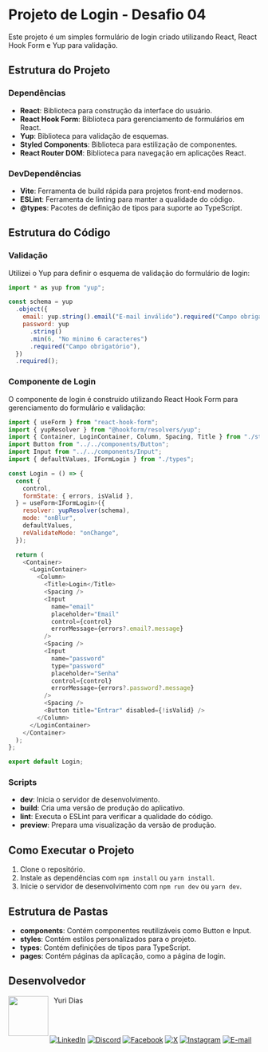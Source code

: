 # Projeto de Login - Desafio 04

Este projeto é um simples formulário de login criado utilizando React, React Hook Form e Yup para validação.

## Estrutura do Projeto

### Dependências

- **React**: Biblioteca para construção da interface do usuário.
- **React Hook Form**: Biblioteca para gerenciamento de formulários em React.
- **Yup**: Biblioteca para validação de esquemas.
- **Styled Components**: Biblioteca para estilização de componentes.
- **React Router DOM**: Biblioteca para navegação em aplicações React.

### DevDependências

- **Vite**: Ferramenta de build rápida para projetos front-end modernos.
- **ESLint**: Ferramenta de linting para manter a qualidade do código.
- **@types**: Pacotes de definição de tipos para suporte ao TypeScript.

## Estrutura do Código

### Validação

Utilizei o Yup para definir o esquema de validação do formulário de login:

```javascript
import * as yup from "yup";

const schema = yup
  .object({
    email: yup.string().email("E-mail inválido").required("Campo obrigatório"),
    password: yup
      .string()
      .min(6, "No minimo 6 caracteres")
      .required("Campo obrigatório"),
  })
  .required();
```

### Componente de Login

O componente de login é construído utilizando React Hook Form para gerenciamento do formulário e validação:

```javascript
import { useForm } from "react-hook-form";
import { yupResolver } from "@hookform/resolvers/yup";
import { Container, LoginContainer, Column, Spacing, Title } from "./styles";
import Button from "../../components/Button";
import Input from "../../components/Input";
import { defaultValues, IFormLogin } from "./types";

const Login = () => {
  const {
    control,
    formState: { errors, isValid },
  } = useForm<IFormLogin>({
    resolver: yupResolver(schema),
    mode: "onBlur",
    defaultValues,
    reValidateMode: "onChange",
  });

  return (
    <Container>
      <LoginContainer>
        <Column>
          <Title>Login</Title>
          <Spacing />
          <Input
            name="email"
            placeholder="Email"
            control={control}
            errorMessage={errors?.email?.message}
          />
          <Spacing />
          <Input
            name="password"
            type="password"
            placeholder="Senha"
            control={control}
            errorMessage={errors?.password?.message}
          />
          <Spacing />
          <Button title="Entrar" disabled={!isValid} />
        </Column>
      </LoginContainer>
    </Container>
  );
};

export default Login;
```

### Scripts

- **dev**: Inicia o servidor de desenvolvimento.
- **build**: Cria uma versão de produção do aplicativo.
- **lint**: Executa o ESLint para verificar a qualidade do código.
- **preview**: Prepara uma visualização da versão de produção.

## Como Executar o Projeto

1. Clone o repositório.
2. Instale as dependências com `npm install` ou `yarn install`.
3. Inicie o servidor de desenvolvimento com `npm run dev` ou `yarn dev`.

## Estrutura de Pastas

- **components**: Contém componentes reutilizáveis como Button e Input.
- **styles**: Contém estilos personalizados para o projeto.
- **types**: Contém definições de tipos para TypeScript.
- **pages**: Contém páginas da aplicação, como a página de login.

<h2 id="author">Desenvolvedor</h2>

<p>
    <a href="https://github.com/yuridiasp">
        <img
          align=left
          margin=10
          width=80
          src="https://avatars.githubusercontent.com/u/81938754?v=4"
        />
    </a>
      <p>
        <p>&nbsp&nbspYuri Dias<br>
        &nbsp&nbsp&nbsp
    </p>
</p>

<br>

[![LinkedIn](https://img.shields.io/badge/LinkedIn-0077B5?style=for-the-badge&logo=linkedin&logoColor=white)](https://www.linkedin.com/in/yuridiasp/) [![Discord](https://img.shields.io/badge/Discord-7289DA?style=for-the-badge&logo=discord&logoColor=white)](https://discord.com/channels/@yuridiasp/) [![Facebook](https://img.shields.io/badge/Facebook-1877F2?style=for-the-badge&logo=facebook&logoColor=white)](https://www.facebook.com/yuri.dias.7739/) [![X](https://img.shields.io/badge/X-000?style=for-the-badge&logo=x)](https://x.com/YuriDias_P) [![Instagram](https://img.shields.io/badge/-Instagram-%23E4405F?style=for-the-badge&logo=instagram&logoColor=white)](https://www.instagram.com/yuridiasp/) [![E-mail](https://img.shields.io/badge/-Email-000?style=for-the-badge&logo=microsoft-outlook&logoColor=007BFF)](mailto:yuristardias@hotmail.com)